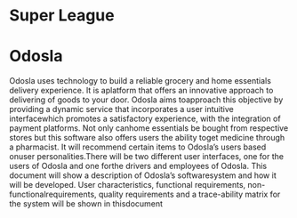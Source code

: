 # Super League
# Odosla
Odosla uses technology to build a reliable grocery and home essentials delivery experience. It is aplatform that offers an innovative approach to delivering of goods to your door. Odosla aims toapproach this objective by providing a dynamic service that incorporates a user intuitive interfacewhich promotes a satisfactory experience, with the integration of payment platforms. Not only canhome essentials be bought from respective stores but this software also offers users the ability toget medicine through a pharmacist.  It will recommend certain items to Odosla’s users based onuser personalities.There will be two different user interfaces, one for the users of Odosla and one forthe drivers and employees of Odosla. This document will show a description of Odosla’s softwaresystem and how it will be developed. User characteristics, functional requirements, non-functionalrequirements, quality requirements and a trace-ability matrix for the system will be shown in thisdocument
